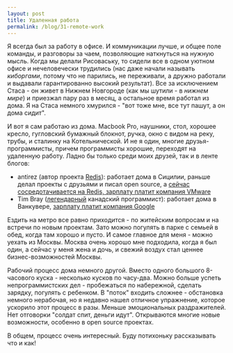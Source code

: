```yaml
---
layout: post
title: Удаленная работа
permalink: /blog/31-remote-work
---
```

Я всегда был за работу в офисе. И коммуникации лучше, и общее поле команды, и разговоры за чаем, позволяющие наткнуться на нужную мысль. Когда мы делали Рисоваську, то сидели все в одном уютном офисе и нечеловечески трудились (нас даже начали называть _киборгами_, потому что не парились, не переживали, а дружно работали и выдавали гарантированно высокий результат). Все за исключением Стаса - он живет в Нижнем Новгороде (как мы шутили - в _нижнем мире_) и приезжал пару раз в месяц, а остальное время работал из дома. Я на Стаса немного хмурился - "вот тоже мне, все тут пашут, а он дома сидит".
<!--more-->

И вот я сам работаю из дома. Macbook Pro, наушники, стол, хорошее кресло, гугловский бумажный блокнот, ручка, окно с видом на реку, трубы, и сталинку на Котельнической. И не я один, многие друзья-программисты, причем программисты хорошие, переходят на удаленную работу. Ладно бы только среди моих друзей, так и в ленте блогов:

* antirez (автор проекта [Redis](http://code.google.com/p/redis/)): работает дома в Сицилии, раньше делал проекты с друзьями и писал open source, а [сейчас сосредотачивается на Redis, зарплату платит компания VMware](http://antirez.com/post/vmware-the-new-redis-home.html)
* Tim Bray ([легендарный](http://en.wikipedia.org/wiki/Tim_Bray) канадский программист): работает дома в Ванкувере, [зарплату платит компания Google](http://www.tbray.org/ongoing/When/201x/2010/03/15/Joining-Google)

Ездить на метро все равно приходится - по житейским вопросам и на встречи по новым проектам. Зато можно погулять в парке с семьей в обед, когда там хорошо и пусто. И самое главное для меня - можно уехать из Москвы. Москва очень хорошо мне подходила, когда я был один, а сейчас у меня жена и дочь, и свежий воздух стал ценнее бизнес-возможностей Москвы.

Рабочий процесс дома немного другой. Вместо одного большого 8-часового куска - несколько кусков по часу-два. Можно больше успеть непрограммистских дел - пробежаться по набережной, сделать зарядку, погулять с ребенком. В "поток" входить сложнее - обстановка немного нерабочая, но я недавно нашел отличное упражнение, которое ускорило этот процесс в разы. Меньше эмоциональных раздражителей. Нет отговорки "солдат спит, деньги идут". Открываются многие новые возможности, особенно в open source проектах. 

В общем, процесс очень интересный. Буду потихоньку рассказывать что и как!
